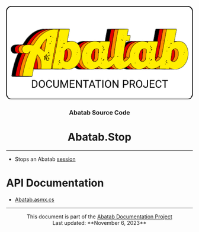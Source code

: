<div align="center">
	<img src="../../_attachments/Logo/AbatabDocumentationProjectLogo.png">
	<h3>
			Abatab Source Code
	</h3>
		<h1>
			Abatab.Stop
	</h1>
</div>

***

- Stops an Abatab [session](https://spectrum-health-systems.github.io/Abatab-Documentation-Project/glossary.html#Abatab_Session)

# API Documentation
- [Abatab.asmx.cs](https://spectrum-health-systems.github.io/Abatab/api/Abatab.Stop.html)

***

<div align="center">
	This document is part of the <a href="https://spectrum-health-systems.github.io/Abatab-Documentation-Project/">Abatab Documentation Project</a>
	<br>
	Last updated: **November 6, 2023**
</div>
